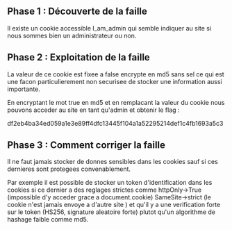 ## Phase 1 : Découverte de la faille

Il existe un cookie accessible I_am_admin qui semble indiquer au site si nous sommes bien un administrateur ou non. 

## Phase 2 : Exploitation de la faille

La valeur de ce cookie est fixee a false encrypte en md5 sans sel ce qui est une facon particulierement non securisee de stocker une information aussi importante.

En encryptant le mot true en md5 et en remplacant la valeur du cookie nous pouvons acceder au site en tant qu'admin et obtenir le flag :

df2eb4ba34ed059a1e3e89ff4dfc13445f104a1a52295214def1c4fb1693a5c3


## Phase 3 : Comment corriger la faille


Il ne faut jamais stocker de donnes sensibles dans les cookies sauf si ces dernieres sont protegees convenablement. 

Par exemple il est possible de stocker un token d'identification dans les cookies si ce dernier a des reglages strictes comme 
httpOnly->True (impossible d'y acceder grace a document.cookie) SameSite->strict (le cookie n'est jamais envoye a d'autre site ) et qu'il y a une verification forte sur le token (HS256, signature aleatoire forte) plutot qu'un algorithme de hashage faible comme md5.

